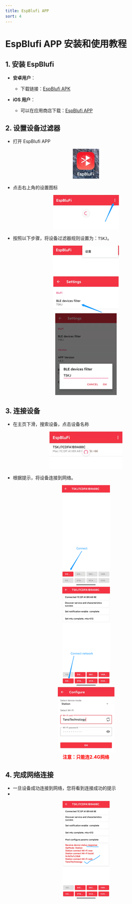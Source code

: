 ```yaml
---
title: EspBlufi APP
sort: 4
---
```


# EspBlufi APP 安装和使用教程

## 1. 安装 EspBlufi
- **安卓用户**：
  - 下载链接：[EspBlufi APK](https://github.com/EspressifApp/EspBlufiForAndroid/releases/download/v1.6.3/EspBluFi-1.6.3-29.apk)

- **iOS 用户**：
  - 可以在应用商店下载：[EspBlufi APP](https://apps.apple.com/us/app/espblufi/id1450614082)

## 2. 设置设备过滤器

- 打开 EspBlufi APP 

<div style="text-align: center;">
    <img src="../../../assets/images/EspBlufi/EspBlufiAppLogo.png" alt="EspBlufi APP" />
</div>

- 点击右上角的设置图标

<div style="text-align: center;">
    <img src="../../../assets/images/EspBlufi/FilterFunction-1.png" alt="EspBlufi APP" />
</div>

- 按照以下步骤，将设备过滤器规则设置为：`TSKJ`。

<div style="text-align: center;">
    <img src="../../../assets/images/EspBlufi/FilterFunction-2.png" alt="EspBlufi APP" />
</div>

<div style="text-align: center;">
    <img src="../../../assets/images/EspBlufi/FilterFunction-3.png" alt="EspBlufi APP" />
</div>

<div style="text-align: center;">
    <img src="../../../assets/images/EspBlufi/FilterFunction-4.png" alt="EspBlufi APP" />
</div>

## 3. 连接设备
- 在主页下滑，搜索设备，点击设备名称

<div style="text-align: center;">
    <img src="../../../assets/images/EspBlufi/Connect-1.png" alt="EspBlufi APP" />
</div>

- 根据提示，将设备连接到网络。

<div style="text-align: center;">
    <img src="../../../assets/images/EspBlufi/Connect-2.png" alt="EspBlufi APP" />
</div>

<div style="text-align: center;">
    <img src="../../../assets/images/EspBlufi/Connect-3.png" alt="EspBlufi APP" />
</div>

<div style="text-align: center;">
    <img src="../../../assets/images/EspBlufi/Connect-4.png" alt="EspBlufi APP" />
</div>

<div style="text-align: center; font-weight: bold; color: red;">
    注意：只能连2.4G网络
</div>

## 4. 完成网络连接
- 一旦设备成功连接到网络，您将看到连接成功的提示
- 
<div style="text-align: center;">
    <img src="../../../assets/images/EspBlufi/Connect-5.png" alt="EspBlufi APP" />
</div>

